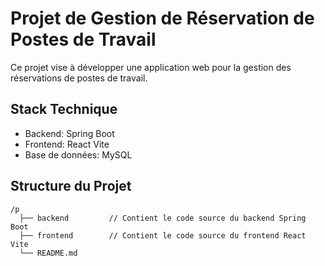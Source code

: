 # Projet de Gestion de Réservation de Postes de Travail

Ce projet vise à développer une application web pour la gestion des réservations de postes de travail.

## Stack Technique
- Backend: Spring Boot
- Frontend: React Vite
- Base de données: MySQL

## Structure du Projet

```
/p
  ├── backend         // Contient le code source du backend Spring Boot
  ├── frontend        // Contient le code source du frontend React Vite
  └── README.md
```